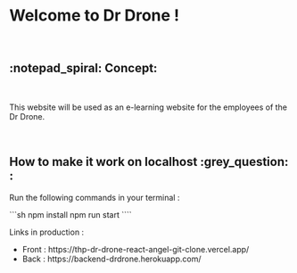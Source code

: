 <h1>Welcome to Dr Drone !</h1>

<br>

<h2>:notepad_spiral: Concept: </h2>
<br>
<p>This website will be used as an e-learning website for the employees of the Dr Drone.</p>
<link href="https://drdrone.fr/" rel="Dr Drone's Website">

<br>

<h2>How to make it work on localhost :grey_question: :</h2>
<p>Run the following commands in your terminal :</p>
```sh
npm install
npm run start
````
<br>
<p>Links in production :</p>
<ul>
    <li> Front : https://thp-dr-drone-react-angel-git-clone.vercel.app/</li>
    <li> Back : https://backend-drdrone.herokuapp.com/</li>
</ul>
